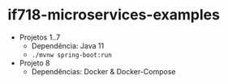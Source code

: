 # if718-microservices-examples

* Projetos 1..7
    * Dependência: Java 11
    * `./mvnw spring-boot:run`
* Projeto 8
    * Dependências: Docker & Docker-Compose
